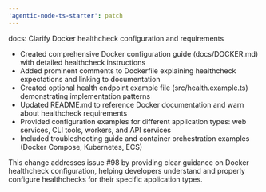 ```yaml
---
'agentic-node-ts-starter': patch
---
```


docs: Clarify Docker healthcheck configuration and requirements

- Created comprehensive Docker configuration guide (docs/DOCKER.md) with detailed healthcheck instructions
- Added prominent comments to Dockerfile explaining healthcheck expectations and linking to documentation
- Created optional health endpoint example file (src/health.example.ts) demonstrating implementation patterns
- Updated README.md to reference Docker documentation and warn about healthcheck requirements
- Provided configuration examples for different application types: web services, CLI tools, workers, and API services
- Included troubleshooting guide and container orchestration examples (Docker Compose, Kubernetes, ECS)

This change addresses issue #98 by providing clear guidance on Docker healthcheck configuration, helping developers understand and properly configure healthchecks for their specific application types.
